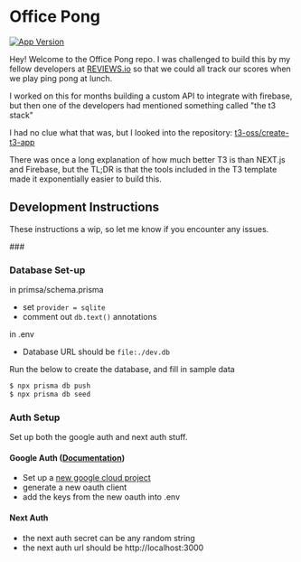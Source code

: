 # Office Pong

[![App Version](https://img.shields.io/badge/Office%20Pong-v0.2.0-2b56a1)](https://github.com/Ben-Bromley/office-pong)

Hey! Welcome to the Office Pong repo. I was challenged to build this by my fellow developers at [REVIEWS.io](https://reviews.io) so that we could all track our scores when we play ping pong at lunch.

I worked on this for months building a custom API to integrate with firebase, but then one of the developers had mentioned something called "the t3 stack"

I had no clue what that was, but I looked into the repository: [t3-oss/create-t3-app](https://github.com/t3-oss/create-t3-app)

There was once a long explanation of how much better T3 is than NEXT.js and Firebase, but the TL;DR is that the tools included in the T3 template made it exponentially easier to build this.

## Development Instructions

These instructions a wip, so let me know if you encounter any issues.

### 

### Database Set-up

in primsa/schema.prisma

- set `provider = sqlite`
- comment out `db.text()` annotations

in .env

- Database URL should be `file:./dev.db`

Run the below to create the database, and fill in sample data

```bash
$ npx prisma db push
$ npx prisma db seed
```

### Auth Setup

Set up both the google auth and next auth stuff.
#### Google Auth ([Documentation](https://next-auth.js.org/providers/google))
- Set up a [new google cloud project](https://console.cloud.google.com/projectcreate)
- generate a new oauth client
- add the keys from the new oauth into .env

#### Next Auth
- the next auth secret can be any random string
- the next auth url should be http://localhost:3000
